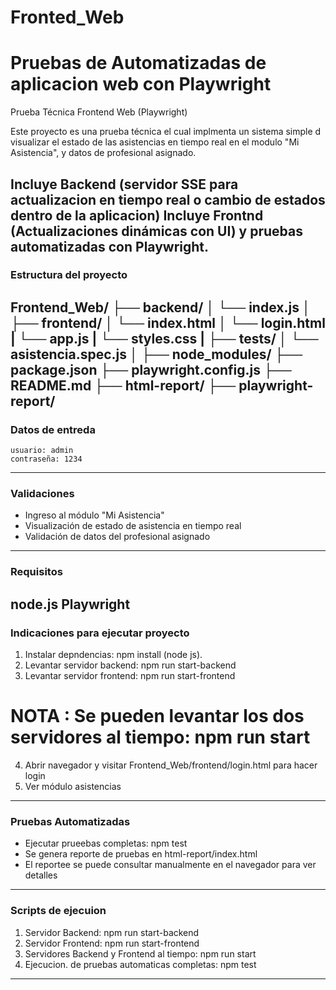 # Fronted_Web
Pruebas de Automatizadas de aplicacion web con Playwright
=======
Prueba Técnica Frontend Web (Playwright)

Este proyecto es una prueba técnica el cual implmenta un sistema simple d visualizar el estado de las asistencias en tiempo real
en el modulo "Mi Asistencia", y datos de profesional asignado.

Incluye Backend (servidor SSE para actualizacion en tiempo real o cambio de estados dentro de la aplicacion)
Incluye Frontnd (Actualizaciones dinámicas con UI) y pruebas automatizadas con Playwright.
---
### Estructura del proyecto

Frontend_Web/
├── backend/
│   └── index.js
│
├── frontend/
│   └── index.html
│   └── login.html
|   └── app.js
|   └── styles.css
|
├── tests/
│   └── asistencia.spec.js 
│
├── node_modules/
├── package.json
├── playwright.config.js
├── README.md
├── html-report/
├── playwright-report/
---
### Datos de entreda
    usuario: admin
    contraseña: 1234
---
### Validaciones

- Ingreso al módulo "Mi Asistencia"
- Visualización de estado de asistencia en tiempo real
- Validación de datos del profesional asignado
---
### Requisitos

node.js
Playwright
---

### Indicaciones para ejecutar proyecto

1. Instalar depndencias: npm install (node js).
2. Levantar servidor backend: npm run start-backend
3. Levantar servidor frontend: npm run start-frontend
# NOTA : Se pueden levantar los dos servidores al tiempo: npm run start
4. Abrir navegador y visitar Frontend_Web/frontend/login.html para hacer login
5. Ver módulo asistencias
---
### Pruebas Automatizadas

- Ejecutar prueebas completas: npm test
- Se genera reporte de pruebas en html-report/index.html
- El reportee se puede consultar manualmente en el navegador para ver detalles
---
### Scripts de ejecuion

1.  Servidor Backend: npm run start-backend
2.  Servidor Frontend: npm run start-frontend
3.  Servidores Backend y Frontend al tiempo: npm run start
4.  Ejecucion. de pruebas automaticas completas:  npm test
---